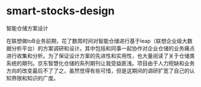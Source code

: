# smart-stocks-design
智能仓储方案设计

在联想做toB业务前期，花了数周时间对智能仓储进行基于leap（联想企业级大数据分析平台）的方案调研和设计。其中包括和同事一起协作对企业仓储的业务痛点进行收集和分析。为了保证设计方案的先进性和实用性，也大量阅读了关于仓储类系统的期刊。京东智慧化仓储的系列期刊让我受益匪浅。项目由于人力短缺和业务方向的改变最后不了了之，虽然觉得有些可惜，但是这期间的调研扩宽了自己的认知界限和知识的广度。
